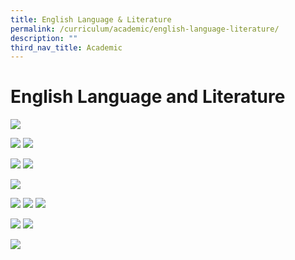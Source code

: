```yaml
---
title: English Language & Literature
permalink: /curriculum/academic/english-language-literature/
description: ""
third_nav_title: Academic
---
```

# **English Language and Literature**

![](/images/English-Language-N-Literature-2048x1463.jpg)

![](/images/b-e1581293936471-1024x561.jpg)
![](/images/Photo-2-Reading-daily-1024x498.jpg)


![](/images/c-1024x570.jpg)
![](/images/d-1024x600.jpg)

![](/images/Photo-3-Variety-of-books-and-magazines-1024x498.jpg)

![](/images/2021D-1024x640.jpg)
![](/images/2021C-1024x683.png)
![](/images/2021B-1024x657.png)

![](/images/Photo-4-Chorale-reading-1024x497.jpg)
![](/images/2021A-1024x649.jpg)

![](/images/Photo-5-Poetry-Slam.png)